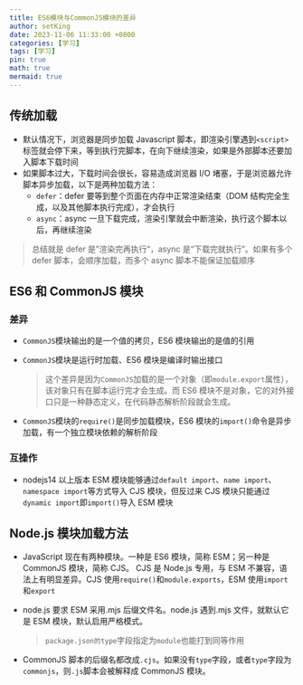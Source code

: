 ```yaml
---
title: ES6模块与CommonJS模块的差异
author: setKing
date: 2023-11-06 11:33:00 +0800
categories: [学习]
tags: [学习]
pin: true
math: true
mermaid: true
---
```


## 传统加载

- 默认情况下，浏览器是同步加载 Javascript 脚本，即渲染引擎遇到`<script>`标签就会停下来，等到执行完脚本，在向下继续渲染，如果是外部脚本还要加入脚本下载时间
- 如果脚本过大，下载时间会很长，容易造成浏览器 I/O 堵塞，于是浏览器允许脚本异步加载，以下是两种加载方法：
  - `defer`：defer 要等到整个页面在内存中正常渲染结束（DOM 结构完全生成，以及其他脚本执行完成），才会执行
  - `async`：async 一旦下载完成，渲染引擎就会中断渲染，执行这个脚本以后，再继续渲染

> 总结就是 defer 是”渲染完再执行“，async 是“下载完就执行”。如果有多个 defer 脚本，会顺序加载，而多个 async 脚本不能保证加载顺序

## ES6 和 CommonJS 模块

### 差异

- `CommonJS`模块输出的是一个值的拷贝，ES6 模块输出的是值的引用

- `CommonJS`模块是运行时加载、ES6 模块是编译时输出接口

  > 这个差异是因为`CommonJS`加载的是一个对象（即`module.export`属性），该对象只有在脚本运行完才会生成。而 ES6 模块不是对象，它的对外接口只是一种静态定义，在代码静态解析阶段就会生成。

- `CommonJS`模块的`require()`是同步加载模块，ES6 模块的`import()`命令是异步加载，有一个独立模块依赖的解析阶段

### 互操作

- nodejs14 以上版本 ESM 模块能够通过`default import`、`name import`、`namespace import`等方式导入 CJS 模块，但反过来 CJS 模块只能通过`dynamic import`即`import()`导入 ESM 模块

## Node.js 模块加载方法

- JavaScript 现在有两种模块。一种是 ES6 模块，简称 ESM；另一种是 CommonJS 模块，简称 CJS。
  CJS 是 Node.js 专用，与 ESM 不兼容，语法上有明显差异。CJS 使用`require()`和`module.exports`，ESM 使用`import`和`export`

- node.js 要求 ESM 采用.mjs 后缀文件名。node.js 遇到.mjs 文件，就默认它是 ESM 模块，默认启用严格模式。

  > `package.json的type`字段指定为`module`也能打到同等作用

- CommonJS 脚本的后缀名都改成`.cjs`。如果没有`type`字段，或者`type`字段为`commonjs`，则`.js`脚本会被解释成 CommonJS 模块。
